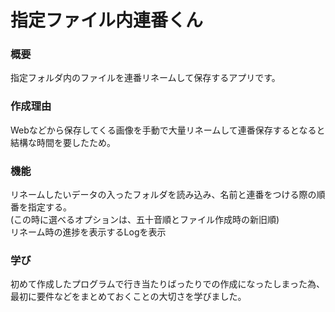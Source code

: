 # 指定ファイル内連番くん

### 概要  
指定フォルダ内のファイルを連番リネームして保存するアプリです。

### 作成理由  
Webなどから保存してくる画像を手動で大量リネームして連番保存するとなると結構な時間を要したため。

### 機能  
リネームしたいデータの入ったフォルダを読み込み、名前と連番をつける際の順番を指定する。  
(この時に選べるオプションは、五十音順とファイル作成時の新旧順)  
リネーム時の進捗を表示するLogを表示  

### 学び  
初めて作成したプログラムで行き当たりばったりでの作成になったしまった為、最初に要件などをまとめておくことの大切さを学びました。
